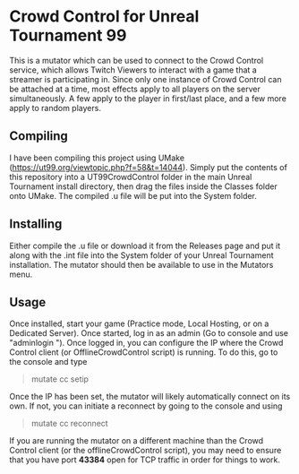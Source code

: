 # Crowd Control for Unreal Tournament 99

This is a mutator which can be used to connect to the Crowd Control service, which allows Twitch Viewers to interact with a game that a streamer is participating in.
Since only one instance of Crowd Control can be attached at a time, most effects apply to all players on the server simultaneously.  A few apply to the player in first/last place, and a few more apply to random players.


## Compiling

I have been compiling this project using UMake (https://ut99.org/viewtopic.php?f=58&t=14044).  Simply put the contents of this repository into a UT99CrowdControl folder in the main Unreal Tournament install directory, then drag the files inside the Classes folder onto UMake.
The compiled .u file will be put into the System folder.


## Installing

Either compile the .u file or download it from the Releases page and put it along with the .int file into the System folder of your Unreal Tournament installation.  The mutator should then be available to use in the Mutators menu.


## Usage

Once installed, start your game (Practice mode, Local Hosting, or on a Dedicated Server).  Once started, log in as an admin (Go to console and use "adminlogin <adminpassword>").  Once logged in, you can configure the IP where the Crowd Control client (or OfflineCrowdControl script) is running.  To do this, go to the console and type

> mutate cc setip <ip-address-where-crowd-control-is-running>

Once the IP has been set, the mutator will likely automatically connect on its own.  If not, you can initiate a reconnect by going to the console and using

> mutate cc reconnect
  
If you are running the mutator on a different machine than the Crowd Control client (or the offlineCrowdControl script), you may need to ensure that you have port **43384** open for TCP traffic in order for things to work.


